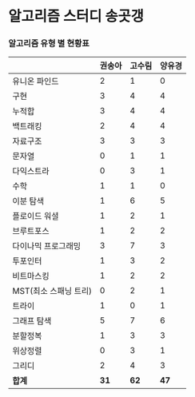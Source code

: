 # 알고리즘 스터디 송곳갱 

### 알고리즘 유형 별 현황표 

|                | 권송아    | 고수림    | 양유경    |
|:---------------|:-------|:-------|:-------|
| 유니온 파인드        | 2      | 1      | 0      |
| 구현             | 3      | 4      | 4      |
| 누적합            | 3      | 4      | 4      |
| 백트래킹           | 2      | 4      | 4      |
| 자료구조           | 3      | 3      | 3      |
| 문자열            | 0      | 1      | 1      |
| 다익스트라          | 0      | 3      | 1      |
| 수학             | 1      | 1      | 0      |
| 이분 탐색          | 1      | 6      | 5      |
| 플로이드 워셜        | 1      | 2      | 1      |
| 브루트포스          | 1      | 2      | 2      |
| 다이나믹 프로그래밍     | 3      | 7      | 3      |
| 투포인터           | 1      | 3      | 2      |
| 비트마스킹          | 1      | 2      | 2      |
| MST(최소 스패닝 트리) | 0      | 2      | 1      |
| 트라이            | 1      | 0      | 1      |
| 그래프 탐색         | 5      | 7      | 6      |
| 분할정복           | 1      | 3      | 3      |
| 위상정렬           | 0      | 3      | 1      |
| 그리디            | 2      | 4      | 3      |
| **합계**         | **31** | **62** | **47** |